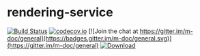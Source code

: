 # rendering-service
[![Build Status](https://travis-ci.org/m-doc/rendering-service.svg?branch=master)](https://travis-ci.org/m-doc/rendering-service)
[![codecov.io](https://codecov.io/github/m-doc/rendering-service/coverage.svg?branch=master)](https://codecov.io/github/m-doc/rendering-service?branch=master)
[![Join the chat at https://gitter.im/m-doc/general](https://badges.gitter.im/m-doc/general.svg)](https://gitter.im/m-doc/general)
[![Download](https://api.bintray.com/packages/m-doc/debian/rendering-service/images/download.svg)](https://bintray.com/m-doc/debian/rendering-service/_latestVersion)

